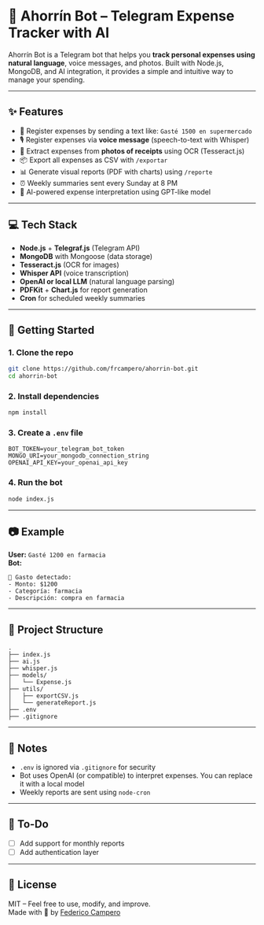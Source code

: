 # 🤖 Ahorrín Bot – Telegram Expense Tracker with AI

Ahorrín Bot is a Telegram bot that helps you **track personal expenses using natural language**, voice messages, and photos. Built with Node.js, MongoDB, and AI integration, it provides a simple and intuitive way to manage your spending.

---

## ✨ Features

- 📝 Register expenses by sending a text like: `Gasté 1500 en supermercado`
- 🎙️ Register expenses via **voice message** (speech-to-text with Whisper)
- 📸 Extract expenses from **photos of receipts** using OCR (Tesseract.js)
- 📦 Export all expenses as CSV with `/exportar`
- 📊 Generate visual reports (PDF with charts) using `/reporte`
- ⏰ Weekly summaries sent every Sunday at 8 PM
- 🧠 AI-powered expense interpretation using GPT-like model

---

## 💻 Tech Stack

- **Node.js** + **Telegraf.js** (Telegram API)
- **MongoDB** with Mongoose (data storage)
- **Tesseract.js** (OCR for images)
- **Whisper API** (voice transcription)
- **OpenAI or local LLM** (natural language parsing)
- **PDFKit** + **Chart.js** for report generation
- **Cron** for scheduled weekly summaries

---

## 🚀 Getting Started

### 1. Clone the repo

```bash
git clone https://github.com/frcampero/ahorrin-bot.git
cd ahorrin-bot
```

### 2. Install dependencies

```bash
npm install
```

### 3. Create a `.env` file

```env
BOT_TOKEN=your_telegram_bot_token
MONGO_URI=your_mongodb_connection_string
OPENAI_API_KEY=your_openai_api_key
```

### 4. Run the bot

```bash
node index.js
```

---

## 📷 Example

**User:** `Gasté 1200 en farmacia`  
**Bot:**  
```
💸 Gasto detectado:
- Monto: $1200
- Categoría: farmacia
- Descripción: compra en farmacia
```

---

## 📂 Project Structure

```
.
├── index.js
├── ai.js
├── whisper.js
├── models/
│   └── Expense.js
├── utils/
│   ├── exportCSV.js
│   └── generateReport.js
├── .env
├── .gitignore
```

---

## 🔐 Notes

- `.env` is ignored via `.gitignore` for security
- Bot uses OpenAI (or compatible) to interpret expenses. You can replace it with a local model
- Weekly reports are sent using `node-cron`

---

## 📌 To-Do

- [ ] Add support for monthly reports
- [ ] Add authentication layer

---

## 📄 License

MIT – Feel free to use, modify, and improve.  
Made with 💚 by [Federico Campero](https://fcampero.dev)
